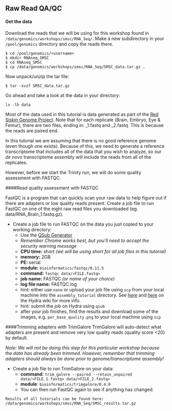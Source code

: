 
## Raw Read QA/QC 

#### Get the data

Download the reads that we will be using for this workshop found in ```/data/genomics/workshops/smsc/RNA_Seq/```. Make a new subdirectory in your ```/pool/genomics``` directory and copy the reads there.

```
$ cd /pool/genomics/<username>
$ mkdir RNAseq_SMSC
$ cd RNAseq_SMSC
$ cp /data/genomics/workshops/smsc/RNA_Seq/SMSC_data.tar.gz .
```

Now unpack/unzip the tar file:

```
$ tar -xvzf SMSC_data.tar.gz
```

Go ahead and take a look at the data in your directory:

```
ls -lh data
```

Most of the data used in this tutorial is data generated as part of the [Red Siskin Genome Project](https://www.braunlab.umd.edu/red-siskin-conservation/). Note that for each replicate (Brain, Embryo, Eye & Femur), there are two files, ending in: \_1.fastq and \_2.fastq. This is because the reads are paired end.

In this tutorial we are assuming that there is no good reference genome (even though one exists). Because of this, we need to generate a reference transcriptome that includes all of the data that you wish to analyze, so our _de novo_ transcriptome assembly will include the reads from all of the replicates.

However, before we start the Trinity run, we will do some quality assessment with FASTQC.

####Read quality assessment with FASTQC

FastQC is a program that can quickly scan your raw data to help figure out if there are adapters or low quality reads present. Create a job file to run FastQC on one of the eight raw read files you downloaded (eg. data/RNA\_Brain\_1.fastq.gz).

* Create a job file to run FASTQC on the data you just copied to your working directory:  
	+ Use the [QSub Generator](https://hydra-4.si.edu/tools/QSubGen)
    + *Remember Chrome works best, but you'll need to accept the security warning message*  
    + **CPU time:** short *(we will be using short for all job files in this tutorial)*
    + **memory:** 2GB
    + **PE:** serial
    + **module:** ```bioinformatics/fastqc/0.11.5```
    + **command:** ```fastqc data/<FILE.fastq>```  
    + **job name:** FASTQC *(or name of your choice)*  
    + **log file name:** FASTQC.log  
    + hint: either use ```nano``` or upload your job file using ```scp``` from your local machine into the `assembly_tutorial` directory. See [here](https://confluence.si.edu/display/HPC/Disk+Space+and+Disk+Usage) and [here](https://confluence.si.edu/display/HPC/Transferring+files+to+or+from+Hydra) on the Hydra wiki for more info.  
    + hint: submit the job on Hydra using ```qsub``` 
	+ after your job finishes, find the results and download some of the images, e.g. ```per_base_quality.png``` to your local machine using ```scp```

####Trimming adapters with TrimGalore 
TrimGalore will auto-detect what adapters are present and remove very low quality reads (quality score <20) by default.  

_Note: We will not be doing this step for this particular workshop because the data has already been trimmed. However, remember that trimming adapters should always be done prior to genome/transcriptome assembly!_

* Create a job file to run TrimGalore on your data:  
	+ **command**: ```trim_galore --paired --retain_unpaired data/<FILE_1.fastq> data/<FILE_2.fastq>```  
	+ **module**: ```bioinformatics/trimgalore/0.4.0```
	+ You can then run FastQC again to see if anything has changed.

```
Results of all tutorials can be found here:
/data/genomics/workshops/smsc/RNA_Seq/SMSC_results.tar.gz
```